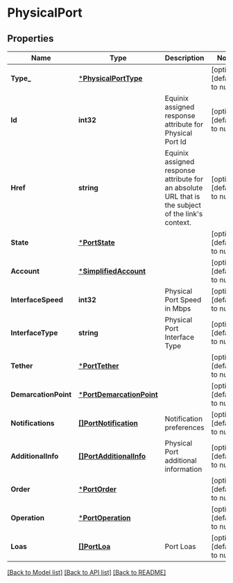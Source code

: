 # PhysicalPort

## Properties
Name | Type | Description | Notes
------------ | ------------- | ------------- | -------------
**Type_** | [***PhysicalPortType**](PhysicalPortType.md) |  | [optional] [default to null]
**Id** | **int32** | Equinix assigned response attribute for Physical Port Id | [optional] [default to null]
**Href** | **string** | Equinix assigned response attribute for an absolute URL that is the subject of the link&#x27;s context. | [optional] [default to null]
**State** | [***PortState**](PortState.md) |  | [optional] [default to null]
**Account** | [***SimplifiedAccount**](SimplifiedAccount.md) |  | [optional] [default to null]
**InterfaceSpeed** | **int32** | Physical Port Speed in Mbps | [optional] [default to null]
**InterfaceType** | **string** | Physical Port Interface Type | [optional] [default to null]
**Tether** | [***PortTether**](PortTether.md) |  | [optional] [default to null]
**DemarcationPoint** | [***PortDemarcationPoint**](PortDemarcationPoint.md) |  | [optional] [default to null]
**Notifications** | [**[]PortNotification**](PortNotification.md) | Notification preferences | [optional] [default to null]
**AdditionalInfo** | [**[]PortAdditionalInfo**](PortAdditionalInfo.md) | Physical Port additional information | [optional] [default to null]
**Order** | [***PortOrder**](PortOrder.md) |  | [optional] [default to null]
**Operation** | [***PortOperation**](PortOperation.md) |  | [optional] [default to null]
**Loas** | [**[]PortLoa**](PortLoa.md) | Port Loas | [optional] [default to null]

[[Back to Model list]](../README.md#documentation-for-models) [[Back to API list]](../README.md#documentation-for-api-endpoints) [[Back to README]](../README.md)

